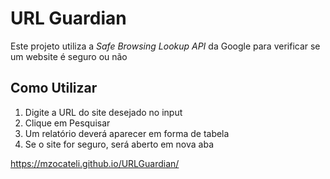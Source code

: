 # URL Guardian

Este projeto utiliza a _Safe Browsing Lookup API_ da Google para verificar se um website é seguro ou não

## Como Utilizar

1. Digite a URL do site desejado no input
2. Clique em Pesquisar
3. Um relatório deverá aparecer em forma de tabela
4. Se o site for seguro, será aberto em nova aba

https://mzocateli.github.io/URLGuardian/
